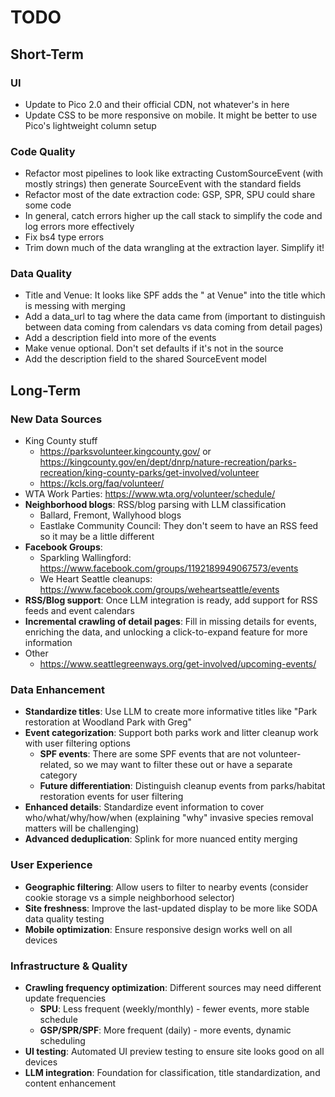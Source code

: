 # TODO

## Short-Term

### UI
- Update to Pico 2.0 and their official CDN, not whatever's in here
- Update CSS to be more responsive on mobile. It might be better to use Pico's lightweight column setup

### Code Quality
- Refactor most pipelines to look like extracting CustomSourceEvent (with mostly strings) then generate SourceEvent with the standard fields
- Refactor most of the date extraction code: GSP, SPR, SPU could share some code
- In general, catch errors higher up the call stack to simplify the code and log errors more effectively
- Fix bs4 type errors
- Trim down much of the data wrangling at the extraction layer. Simplify it!

### Data Quality
- Title and Venue: It looks like SPF adds the " at Venue" into the title which is messing with merging
- Add a data_url to tag where the data came from (important to distinguish between data coming from calendars vs data coming from detail pages)
- Add a description field into more of the events
- Make venue optional. Don't set defaults if it's not in the source
- Add the description field to the shared SourceEvent model

## Long-Term

### New Data Sources
- King County stuff
  - https://parksvolunteer.kingcounty.gov/ or https://kingcounty.gov/en/dept/dnrp/nature-recreation/parks-recreation/king-county-parks/get-involved/volunteer
  - https://kcls.org/faq/volunteer/
- WTA Work Parties: https://www.wta.org/volunteer/schedule/
- **Neighborhood blogs**: RSS/blog parsing with LLM classification
  - Ballard, Fremont, Wallyhood blogs
  - Eastlake Community Council: They don't seem to have an RSS feed so it may be a little different
- **Facebook Groups**:
  - Sparkling Wallingford: https://www.facebook.com/groups/1192189949067573/events
  - We Heart Seattle cleanups: https://www.facebook.com/groups/weheartseattle/events
- **RSS/Blog support**: Once LLM integration is ready, add support for RSS feeds and event calendars
- **Incremental crawling of detail pages**: Fill in missing details for events, enriching the data, and unlocking a click-to-expand feature for more information
- Other
  - https://www.seattlegreenways.org/get-involved/upcoming-events/

### Data Enhancement
- **Standardize titles**: Use LLM to create more informative titles like "Park restoration at Woodland Park with Greg"
- **Event categorization**: Support both parks work and litter cleanup work with user filtering options
  - **SPF events**: There are some SPF events that are not volunteer-related, so we may want to filter these out or have a separate category
  - **Future differentiation**: Distinguish cleanup events from parks/habitat restoration events for user filtering
- **Enhanced details**: Standardize event information to cover who/what/why/how/when (explaining "why" invasive species removal matters will be challenging)
- **Advanced deduplication**: Splink for more nuanced entity merging

### User Experience
- **Geographic filtering**: Allow users to filter to nearby events (consider cookie storage vs a simple neighborhood selector)
- **Site freshness**: Improve the last-updated display to be more like SODA data quality testing
- **Mobile optimization**: Ensure responsive design works well on all devices

### Infrastructure & Quality
- **Crawling frequency optimization**: Different sources may need different update frequencies
  - **SPU**: Less frequent (weekly/monthly) - fewer events, more stable schedule
  - **GSP/SPR/SPF**: More frequent (daily) - more events, dynamic scheduling
- **UI testing**: Automated UI preview testing to ensure site looks good on all devices
- **LLM integration**: Foundation for classification, title standardization, and content enhancement

